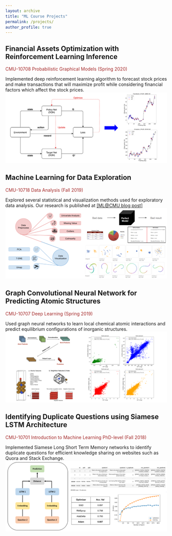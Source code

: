 ```yaml
---
layout: archive
title: "ML Course Projects"
permalink: /projects/
author_profile: true
---
```


## Financial Assets Optimization with Reinforcement Learning Inference
<p style="color:brown; font-size: 20xp;">CMU-10708 Probabilistic Graphical Models (Spring 2020)</p>
Implemented deep reinforcement learning algorithm to forecast stock prices and make transactions that will maximize profit while considering financial factors which affect the stock prices.
<a href="../files/projects/10708.pdf" target="_blank" rel="noopener noreferrer"><i class="fas fa-fw fa-file-pdf zoom" aria-hidden="true"></i></a>
<img src="../images/projects/10708.png">

## Machine Learning for Data Exploration
<p style="color:brown; font-size: 20xp;">CMU-10718 Data Analysis (Fall 2019)</p>
Explored several statistical and visualization methods used for exploratory data analysis. Our research is published at
<!-- [ML@CMU blog post](https://blog.ml.cmu.edu/2020/08/31/2-data-exploration/) -->
<a href="https://blog.ml.cmu.edu/2020/08/31/2-data-exploration/" target="_blank" rel="noopener noreferrer">[ML@CMU blog post]</a>
<img src="../images/projects/10718.png">

## Graph Convolutional Neural Network for Predicting Atomic Structures
<p style="color:brown; font-size: 20xp;">CMU-10707 Deep Learning (Spring 2019)</p>
Used graph neural networks to learn local chemical atomic interactions and predict equilibrium configurations of inorganic structures. 
<a href="../files/projects/10707.pdf" target="_blank" rel="noopener noreferrer"><i class="fas fa-fw fa-file-pdf zoom" aria-hidden="true"></i></a>
<img src="../images/projects/10707.png">

## Identifying Duplicate Questions using Siamese LSTM Architecture
<p style="color:brown; font-size: 20xp;">CMU-10701 Introduction to Machine Learning PhD-level (Fall 2018)</p>
Implemented Siamese Long Short Term Memory networks to identify duplicate questions for efficient knowledge sharing on websites such as Quora and Stack Exchange.
<a href="../files/projects/10701.pdf" target="_blank" rel="noopener noreferrer"><i class="fas fa-fw fa-file-pdf zoom" aria-hidden="true"></i></a>
<img src="../images/projects/10701.png">